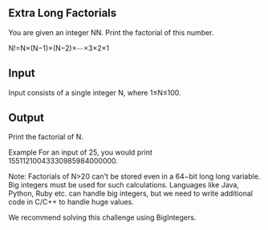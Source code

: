 Extra Long Factorials
---------------------
You are given an integer NN. Print the factorial of this number.

N!=N×(N−1)×(N−2)×⋯×3×2×1

Input
-----
Input consists of a single integer N, where 1≤N≤100.

Output
------
Print the factorial of N.

Example
For an input of 25, you would print 15511210043330985984000000.

Note: Factorials of N>20 can't be stored even in a 64−bit long long variable. Big integers must be used for such calculations. Languages like Java, Python, Ruby etc. can handle big integers, but we need to write additional code in C/C++ to handle huge values.

We recommend solving this challenge using BigIntegers.